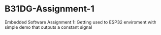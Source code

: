 # B31DG-Assignment-1

Embedded Software Assignment 1: Getting used to ESP32 enviroment with simple demo that outputs a constant signal
